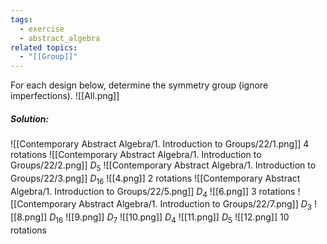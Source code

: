 ```yaml
---
tags:
  - exercise
  - abstract_algebra
related topics:
  - "[[Group]]"
---
```

For each design below, determine the symmetry group (ignore imperfections).
![[All.png]]
##### Solution:
![[Contemporary Abstract Algebra/1. Introduction to Groups/22/1.png]] $4$ rotations
![[Contemporary Abstract Algebra/1. Introduction to Groups/22/2.png]] $D_5$
![[Contemporary Abstract Algebra/1. Introduction to Groups/22/3.png]] $D_{16}$
![[4.png]] $2$ rotations
![[Contemporary Abstract Algebra/1. Introduction to Groups/22/5.png]] $D_4$
![[6.png]] $3$ rotations
![[Contemporary Abstract Algebra/1. Introduction to Groups/22/7.png]] $D_3$
![[8.png]] $D_{16}$
![[9.png]] $D_7$
![[10.png]] $D_4$
![[11.png]] $D_5$
![[12.png]] $10$ rotations